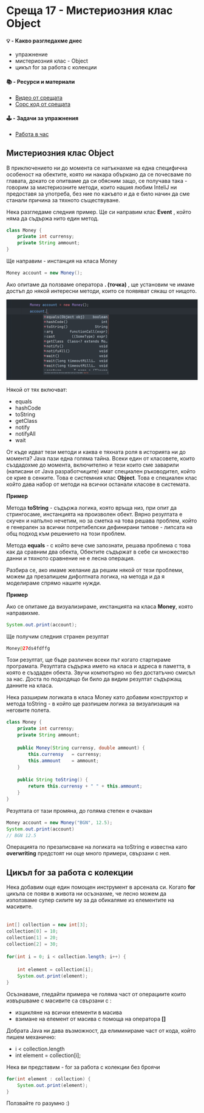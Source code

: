 # Среща 17 - Мистериозния клас Object
 #### 💡 - Какво разгледахме днес
- упражнение
- мистериозния клас - Object
- цикъл for за работа с колекции

 #### 📚 - Ресурси и материали
- [Видео от срещата](https://www.youtube.com/watch?v=B4qwUuku6tk&list=PLyZOguednhL7C1GkRRIMZ7P5d6UQ0cT8D&index=17)
- [Сорс код от срещата](./source/)

 #### 🕹️ - Задачи за упражнения
- [Работа в час](./cw/README.md)

## Мистериозния клас Object

В приключението ни до момента се натъкнахме на една специфична особеност на обектите, която ни накара объркано да се почесваме по главата, докато се опитваме да си обясним защо, се получава така - говорим за мистериозните методи, които нашия любим InteliJ ни предоставя за употреба, без ние по какъвто и да е било начин да сме станали причина за тяхното съществуване. 

Нека разгледаме следния пример. Ще си направим клас **Event** , който няма да съдържа нито един метод.

```java
class Money {
    private int currensy;
    private String ammount;
}
```

Ще направим - инстанция на класа Money

```java
Money account = new Money();
```

Ако опитаме да ползваме оператора **. (точка)** , ще установим че имаме достъп до някой интересни методи, които се появяват сякаш от нищото.

![](imgs/2022-05-06-11-21-30.png)

Някой от тях включват:
- equals
- hashCode
- toString
- getClass
- notify
- notifyAll
- wait

От къде идват тези методи и каква е тяхната роля в историята ни до момента? Java пази една голяма тайна. Всеки един от класовете, които създадохме до момента, включително и тези които сме заварили (написани от Java разработчиците) имат специален ръководител, който се крие в сенките. Това е системния клас **Object**. Това е специален клас който дава набор от методи на всички останали класове в системата.

**Пример**

Метода **toString** - съдържа логика, която връща низ, при опит да стрингосаме, инстанцията на произволен обект. Вярно резултата е скучен и напълно нечетим, но за сметка на това решава проблем, който е генерален за всички потретибелски дефинирани типове - липсата на общ подход към решението на този проблем.

Метода **equals** - с който вече сме запознати, решава проблема с това как да сравним два обекта, Обектите съдържат в себе си множество данни и тяхното сравнение не е лесна операция. 

Разбира се, ако имаме желание да решим някой от тези проблеми, можем да презапишем дифолтната логика, на метода и да я моделираме спрямо нашите нужди. 

**Пример**

Ако се опитаме да визуализираме, инстанцията на класа **Money**, която направихме.

```java
System.out.print(account);
```

Ще получим следния странен резултат

```java
Money@27ds4fdffg
```

Този резултат, ще бъде различен всеки път когато стартираме програмата. Резултата съдържа името на класа и адреса в паметта, в която е създаден обекта. Звучи компютърно но без достатъчно смисъл за нас. Доста по подходящо би било да видим резултат съдържащ данните на класа. 

Нека разширим логиката в класа Money като добавим конструктор и метода toString - в който ще разпишем логика за визуализация на неговите полета. 

```java
class Money {
    private int currensy;
    private String ammount;

    public Money(String currensy, double ammount) {
        this.currensy   = currensy;
        this.ammount    = ammount;
    }

    public String toString() {
        return this.currensy + " " + this.ammount;
    }
}
```

Резултата от тази промяна, до голяма степен е очакван

```java
Money account = new Money("BGN", 12.5);
System.out.print(account)
// BGN 12.5
```

Операцията по презаписване на логиката на toString е известна като **overwriting** предстоят ни още много примери, свързани с нея. 

## Цикъл for за работа с колекции

Нека добавим още един помощен инструмент в арсенала си. Когато **for** цикъла се появи в живота ни осъзнахме, че лесно можем да използваме супер силите му за да обикаляме из елементите на масивите. 

```java

int[] collection = new int[3];
collection[0] = 10;
collection[1] = 20;
collection[2] = 30;

for(int i = 0; i < collection.length; i++) {

    int element = collection[i];
    System.out.print(element);
}
```

Осъзнаваме, гледайти примера че голяма част от операциите които извършваме с масивите са свързани с :
- изцикляне на всички елементи в масива 
- взимане на елемент от масива с помоща на оператора **[]**

Добрата Java ни дава възможност, да елиминираме част от кода, който пишем механично:
- i < collection.length
- int element = collection[i];

Нека ви представим - for за работа с колекции без броячи

```java
for(int element : collection) {
    System.out.print(element);
}
```

Ползвайте го разумно :)